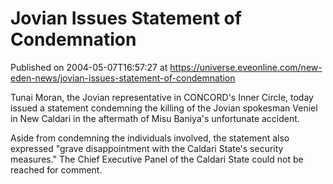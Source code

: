 # Jovian Issues Statement of Condemnation
Published on 2004-05-07T16:57:27 at https://universe.eveonline.com/new-eden-news/jovian-issues-statement-of-condemnation

Tunai Moran, the Jovian representative in CONCORD's Inner Circle, today issued a statement condemning the killing of the Jovian spokesman Veniel in New Caldari in the aftermath of Misu Baniya's unfortunate accident. 

Aside from condemning the individuals involved, the statement also expressed "grave disappointment with the Caldari State's security measures." The Chief Executive Panel of the Caldari State could not be reached for comment.
